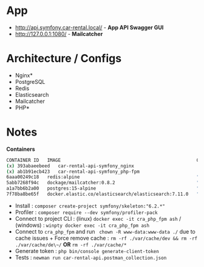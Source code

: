 # App

- http://api.symfony.car-rental.local/ - **App API Swagger GUI**
- http://127.0.0.1:1080/ - **Mailcatcher**

# Architecture / Configs

- Nginx*
- PostgreSQL
- Redis
- Elasticsearch
- Mailcatcher
- PHP*

# Notes

**Containers**

```bash
CONTAINER ID   IMAGE                                                  COMMAND                  CREATED              STATUS              PORTS                                            NAMES
(x) 393abaeebeed   car-rental-api-symfony_nginx                           "/docker-entrypoint.…"   About a minute ago   Up About a minute   0.0.0.0:8088->80/tcp, 0.0.0.0:8084->443/tcp      cra_nginx
(x) ab1b91ecb423   car-rental-api-symfony_php-fpm                         "docker-php-entrypoi…"   About a minute ago   Up About a minute   9000/tcp                                         cra_php_fpm
6aaa00249c18   redis:alpine                                           "docker-entrypoint.s…"   6 days ago           Up About a minute   0.0.0.0:6959->6379/tcp                           cra_redis
5abb7268f94c   dockage/mailcatcher:0.8.2                              "entrypoint mailcatc…"   6 days ago           Up About a minute   0.0.0.0:1025->1025/tcp, 0.0.0.0:1080->1080/tcp   cra_mailcatcher
a1a7bb6b2a00   postgres:15-alpine                                     "docker-entrypoint.s…"   6 days ago           Up About a minute   0.0.0.0:5454->5432/tcp                           cra_database
7f78ba8be65f   docker.elastic.co/elasticsearch/elasticsearch:7.11.0   "/bin/tini -- /usr/l…"   6 days ago           Up About a minute   0.0.0.0:9292->9200/tcp, 0.0.0.0:9393->9300/tcp   cra_elasticsearch

```

- Install : `composer create-project symfony/skeleton:"6.2.*"`
- Profiler : `composer require --dev symfony/profiler-pack`
- Connect to project CLI : (linux) `docker exec -it cra_php_fpm ash` / (windows) : `winpty docker exec -it cra_php_fpm ash`
- Connect to `cra_php_fpm` and run ` chown -R www-data:www-data ./` due to cache issues + Force remove cache : `rm -rf ./var/cache/dev && rm -rf ./var/cache/de\~/` **OR** `rm -rf ./var/cache/*`
- Generate token : `php bin/console generate-client-token`
- Tests : `newman run car-rental-api.postman_collection.json`